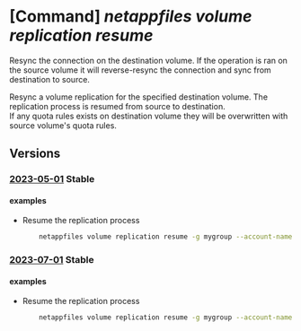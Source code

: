 # [Command] _netappfiles volume replication resume_

Resync the connection on the destination volume. If the operation is ran on the source volume it will reverse-resync the connection and sync from destination to source.

Resync a volume replication for the specified destination volume. The replication process is resumed from source to destination. \
If any quota rules exists on destination volume they will be overwritten with source volume's quota rules.

## Versions

### [2023-05-01](/Resources/mgmt-plane/L3N1YnNjcmlwdGlvbnMve30vcmVzb3VyY2Vncm91cHMve30vcHJvdmlkZXJzL21pY3Jvc29mdC5uZXRhcHAvbmV0YXBwYWNjb3VudHMve30vY2FwYWNpdHlwb29scy97fS92b2x1bWVzL3t9L3Jlc3luY3JlcGxpY2F0aW9u/2023-05-01.xml) **Stable**

<!-- mgmt-plane /subscriptions/{}/resourcegroups/{}/providers/microsoft.netapp/netappaccounts/{}/capacitypools/{}/volumes/{}/resyncreplication 2023-05-01 -->

#### examples

- Resume the replication process
    ```bash
        netappfiles volume replication resume -g mygroup --account-name myaccname --pool-name mypoolname --name mydestinationvolname
    ```

### [2023-07-01](/Resources/mgmt-plane/L3N1YnNjcmlwdGlvbnMve30vcmVzb3VyY2Vncm91cHMve30vcHJvdmlkZXJzL21pY3Jvc29mdC5uZXRhcHAvbmV0YXBwYWNjb3VudHMve30vY2FwYWNpdHlwb29scy97fS92b2x1bWVzL3t9L3Jlc3luY3JlcGxpY2F0aW9u/2023-07-01.xml) **Stable**

<!-- mgmt-plane /subscriptions/{}/resourcegroups/{}/providers/microsoft.netapp/netappaccounts/{}/capacitypools/{}/volumes/{}/resyncreplication 2023-07-01 -->

#### examples

- Resume the replication process
    ```bash
        netappfiles volume replication resume -g mygroup --account-name myaccname --pool-name mypoolname --name mydestinationvolname
    ```
